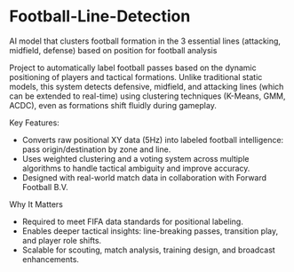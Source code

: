 # Football-Line-Detection
AI model that clusters football formation in the 3 essential lines (attacking, midfield, defense) based on position for football analysis

Project to automatically label football passes based on the dynamic positioning of players and tactical formations. Unlike traditional static models, this system detects defensive, midfield, and attacking lines (which can be extended to real-time) using clustering techniques (K-Means, GMM, ACDC), even as formations shift fluidly during gameplay.

Key Features:
- Converts raw positional XY data (5Hz) into labeled football intelligence: pass origin/destination by zone and line.
- Uses weighted clustering and a voting system across multiple algorithms to handle tactical ambiguity and improve accuracy.
- Designed with real-world match data in collaboration with Forward Football B.V.

Why It Matters
- Required to meet FIFA data standards for positional labeling.
- Enables deeper tactical insights: line-breaking passes, transition play, and player role shifts.
- Scalable for scouting, match analysis, training design, and broadcast enhancements.
